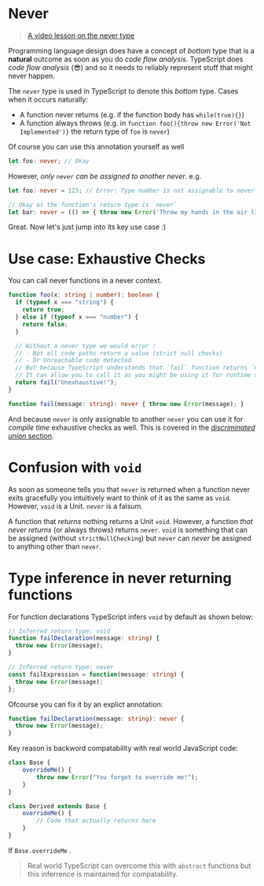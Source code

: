 # Never

> [A video lesson on the never type](https://egghead.io/lessons/typescript-use-the-never-type-to-avoid-code-with-dead-ends-using-typescript)

Programming language design does have a concept of *bottom* type that is a **natural** outcome as soon as you do *code flow analysis*. TypeScript does *code flow analysis* (😎) and so it needs to reliably represent stuff that might never happen.

The `never` type is used in TypeScript to denote this *bottom* type. Cases when it occurs naturally:

* A function never returns (e.g. if the function body has `while(true){}`)
* A function always throws (e.g. in `function foo(){throw new Error('Not Implemented')}` the return type of `foo` is `never`)

Of course you can use this annotation yourself as well

```ts
let foo: never; // Okay
```

However, *only `never` can be assigned to another never*. e.g.

```ts
let foo: never = 123; // Error: Type number is not assignable to never

// Okay as the function's return type is `never`
let bar: never = (() => { throw new Error('Throw my hands in the air like I just dont care') })();
```

Great. Now let's just jump into its key use case :)

# Use case: Exhaustive Checks

You can call never functions in a never context.

```ts
function foo(x: string | number): boolean {
  if (typeof x === "string") {
    return true;
  } else if (typeof x === "number") {
    return false;
  }

  // Without a never type we would error :
  // - Not all code paths return a value (strict null checks)
  // - Or Unreachable code detected
  // But because TypeScript understands that `fail` function returns `never`
  // It can allow you to call it as you might be using it for runtime safety / exhaustive checks.
  return fail("Unexhaustive!");
}

function fail(message: string): never { throw new Error(message); }
```

And because `never` is only assignable to another `never` you can use it for *compile time* exhaustive checks as well. This is covered in the [*discriminated union* section](./discriminated-unions.md).

# Confusion with `void`

As soon as someone tells you that `never` is returned when a function never exits gracefully you intuitively want to think of it as the same as `void`. However, `void` is a Unit. `never` is a falsum.

A function that *returns* nothing returns a Unit `void`. However, a function *that never returns* (or always throws) returns `never`. `void` is something that can be assigned (without `strictNullChecking`) but `never` can *never* be assigned to anything other than `never`.

# Type inference in never returning functions

For function declarations TypeScript infers `void` by default as shown below:

```ts
// Inferred return type: void
function failDeclaration(message: string) {
  throw new Error(message);
}

// Inferred return type: never
const failExpression = function(message: string) {
  throw new Error(message);
};
```

Ofcourse you can fix it by an explict annotation: 

```ts
function failDeclaration(message: string): never {
  throw new Error(message);
}
```

Key reason is backword compatability with real world JavaScript code: 

```ts
class Base {
    overrideMe() {
        throw new Error("You forgot to override me!");
    }
}

class Derived extends Base {
    overrideMe() {
        // Code that actually returns here
    }
}
```

If `Base.overrideMe` . 

> Real world TypeScript can overcome this with `abstract` functions but this inferrence is maintained for compatability.

<!--
PR: https://github.com/Microsoft/TypeScript/pull/8652
Issue : https://github.com/Microsoft/TypeScript/issues/3076
Concept : https://en.wikipedia.org/wiki/Bottom_type
-->
